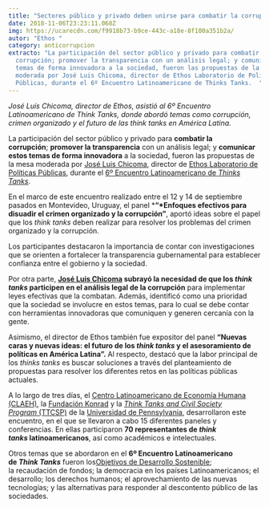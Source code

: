 ```yaml
---
title: "Sectores público y privado deben unirse para combatir la corrupción: Ethos"
date: 2018-11-06T23:23:11.068Z
img: https://ucarecdn.com/f9918b73-b9ce-443c-a18e-8f100a351b2a/
autor: "Ethos "
category: anticorrupcion
extracto: "La participación del sector público y privado para combatir la
  corrupción; promover la transparencia con un análisis legal; y comunicar estos
  temas de forma innovadora a la sociedad, fueron las propuestas de la mesa
  moderada por José Luis Chicoma, director de Ethos Laboratorio de Políticas
  Públicas, durante el 6º Encuentro Latinoamericano de Thinks Tanks.  "
---
```

*José Luis Chicoma, director de Ethos, asistió al 6º Encuentro Latinoamericano de Think Tanks, donde abordó temas como corrupción, crimen organizado y el futuro de las think tanks en América Latina.*

La participación del sector público y privado para **combatir la corrupción**; **promover la transparencia** con un análisis legal; y **comunicar estos temas de forma innovadora** a la sociedad, fueron las propuestas de la mesa moderada por [José Luis Chicoma](https://twitter.com/joseluischicoma), director de [Ethos Laboratorio de Políticas Públicas](https://www.ethos.org.mx/es/), durante el [6º Encuentro Latinoamericano de *Thinks Tanks*](https://www.savvyeventos.com/portfolio_page/think-tanks-summit-uruguay-2018/).  

En el marco de este encuentro realizado entre el 12 y 14 de septiembre pasados en Montevideo, Uruguay, el panel ***“*Enfoques efectivos para disuadir el crimen organizado y la corrupción”**, aportó ideas sobre el papel que los *think tanks* deben realizar para resolver los problemas del crimen organizado y la corrupción.

Los participantes destacaron la importancia de contar con investigaciones que se orienten a fortalecer la transparencia gubernamental para establecer confianza entre el gobierno y la sociedad. 

Por otra parte, **[José Luis Chicoma](https://twitter.com/joseluischicoma) subrayó la necesidad de que los *think tanks* participen en el análisis legal de la corrupción** para implementar leyes efectivas que la combatan. Además, identificó como una prioridad que la sociedad se involucre en estos temas, para lo cual se debe contar con herramientas innovadoras que comuniquen y generen cercanía con la gente. 

Asimismo, el director de Ethos también fue expositor del panel **“Nuevas caras y nuevas ideas: el futuro de los *think tanks* y el asesoramiento de políticas en América Latina”.** Al respecto, destacó que la labor principal de los *thinks tanks* es buscar soluciones a través del planteamiento de propuestas para resolver los diferentes retos en las políticas públicas actuales. 

A lo largo de tres días, el [Centro Latinoamericano de Economía Humana (CLAEH)](http://universidad.claeh.edu.uy/), la [Fundación Konrad](https://www.kas.de/web/parteien-lateinamerika) y la [*Think Tanks and Civil Society Program* (TTCSP)](https://www.gotothinktank.com/) de la [Universidad de Pennsylvania](https://www.upenn.edu/), desarrollaron este encuentro, en el que se llevaron a cabo 15 diferentes paneles y conferencias. En ellas participaron **70 representantes de *think tanks* latinoamericanos**, así como académicos e intelectuales.

Otros temas que se abordaron en el **6º Encuentro Latinoamericano de *Think Tanks*** fueron los[Objetivos de Desarrollo Sostenible](http://www.undp.org/content/undp/es/home/sustainable-development-goals.html); la recaudación de fondos; la democracia en los países Latinoamericanos; el desarrollo; los derechos humanos; el aprovechamiento de las nuevas tecnologías; y las alternativas para responder al descontento público de las sociedades.